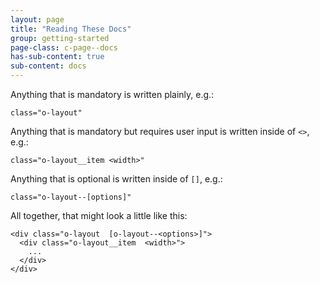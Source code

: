 ```yaml
---
layout: page
title: "Reading These Docs"
group: getting-started
page-class: c-page--docs
has-sub-content: true
sub-content: docs
---
```


Anything that is mandatory is written plainly, e.g.:

```
class="o-layout"
```

Anything that is mandatory but requires user input is written inside of `<>`,
e.g.:

```
class="o-layout__item <width>"
```

Anything that is optional is written inside of `[]`, e.g.:

```
class="o-layout--[options]"
```

All together, that might look a little like this:

```
<div class="o-layout  [o-layout--<options>]">
  <div class="o-layout__item  <width>">
    ...
  </div>
</div>
```

